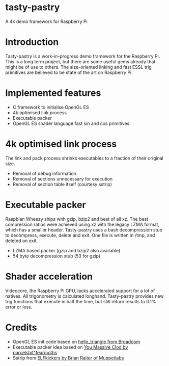tasty-pastry
============

A 4k demo framework for Raspberry Pi

Introduction
============
Tasty-pastry is a work-in-progress demo framework for the Raspberry Pi. This is a long term project, but there are some useful gems already that might be of use to others. The size-oriented linking and fast ESSL trig primitives are believed to be state of the art on Raspberry Pi.

Implemented features
====================
  * C framework to initialise OpenGL ES
  * 4k optimised link process
  * Executable packer
  * OpenGL ES shader language fast sin and cos primitives

4k optimised link process
=========================
The link and pack process shrinks executables to a fraction of their original size.
  * Removal of debug information
  * Removal of sections unnecessary for execution
  * Removal of section table itself (courtesy sstrip)

Executable packer
=================
Raspbian Wheezy ships with gzip, bzip2 and best of all xz. The best compression ratios were achieved using xz with the legacy LZMA format, which has a smaller header. Tasty-pastry uses a bash decompression stub to decompress, execute, delete and exit. One file is written in /tmp, and deleted on exit. 
  * LZMA based packer (gzip and bzip2 also available)
  * 54 byte decompression stub (53 for gzip)

Shader acceleration
===================
Videocore, the Raspberry Pi GPU, lacks accelerated support for a lot of natives. All trigonometry is calculated longhand. Tasty-pastry provides new trig functions that execute in half the time, but still return results to 0.1% error or less.

Credits
=======
  * OpenGL ES init code based on [hello_triangle from Broadcom](https://github.com/raspberrypi/firmware/tree/master/opt/vc/src/hello_pi/hello_triangle)
  * Executable packer idea based on [You Massive Clod by parcelshit^fearmoths](http://www.pouet.net/prod.php?which=51762)
  * Sstrip from [ELFkickers by Brian Raiter of Muppetlabs](http://www.muppetlabs.com/~breadbox/software/elfkickers.html)
